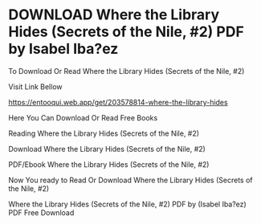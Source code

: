 # DOWNLOAD Where the Library Hides (Secrets of the Nile, #2) PDF by Isabel Iba?ez

To Download Or Read Where the Library Hides (Secrets of the Nile, #2)

Visit Link Bellow

https://entooqui.web.app/get/203578814-where-the-library-hides

Here You Can Download Or Read Free Books

Reading Where the Library Hides (Secrets of the Nile, #2)

Download Where the Library Hides (Secrets of the Nile, #2)

PDF/Ebook Where the Library Hides (Secrets of the Nile, #2)

Now You ready to Read Or Download Where the Library Hides (Secrets of the Nile, #2)

Where the Library Hides (Secrets of the Nile, #2) PDF by (Isabel Iba?ez) PDF Free Download
